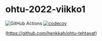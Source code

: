 # ohtu-2022-viikko1

![GitHub Actions](https://github.com/henkkah/ohtu-2022-viikko1/workflows/CI/badge.svg)
[![codecov](https://codecov.io/gh/henkkah/ohtu-2022-viikko1/branch/main/graph/badge.svg?token=2CU1BLXT4W)](https://codecov.io/gh/henkkah/ohtu-2022-viikko1)  

(https://github.com/henkkah/ohtu-tehtavat)

